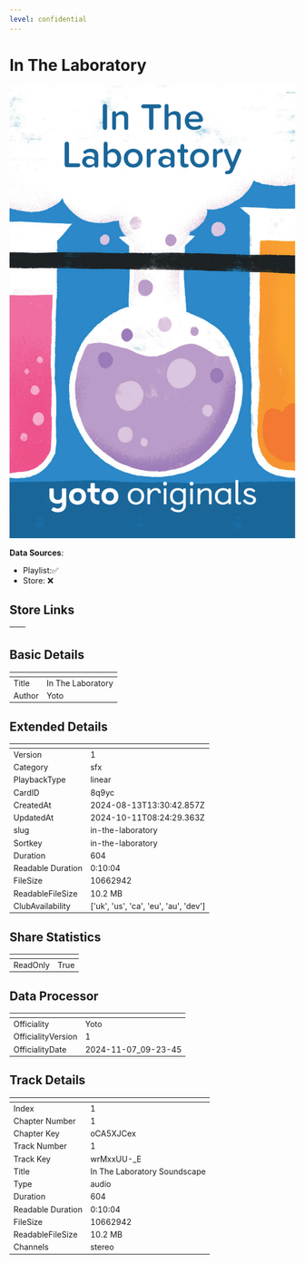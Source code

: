 ```yaml
---
level: confidential
---
```

# In The Laboratory

![card_[8q9yc].png](../../img/cards/card_[8q9yc].png)

**Data Sources**: 

- Playlist:✅
- Store: ❌


## Store Links

| <!-- --> | <!-- --> |
| - | - |


## Basic Details

| <!-- --> | <!-- --> |
| - | - |
| Title | In The Laboratory |
| Author | Yoto |


## Extended Details

| <!-- --> | <!-- --> |
| - | - |
| Version | 1 |
| Category | sfx |
| PlaybackType | linear |
| CardID | 8q9yc |
| CreatedAt | 2024-08-13T13:30:42.857Z |
| UpdatedAt | 2024-10-11T08:24:29.363Z |
| slug | in-the-laboratory |
| Sortkey | in-the-laboratory |
| Duration | 604 |
| Readable Duration | 0:10:04 |
| FileSize | 10662942 |
| ReadableFileSize | 10.2 MB |
| ClubAvailability | ['uk', 'us', 'ca', 'eu', 'au', 'dev'] |


## Share Statistics

| <!-- --> | <!-- --> |
| - | - |
| ReadOnly | True |


## Data Processor

| <!-- --> | <!-- --> |
| - | - |
| Officiality | Yoto
| OfficialityVersion | 1
| OfficialityDate | 2024-11-07_09-23-45


## Track Details

| <!-- --> | <!-- --> |
| - | - |
| Index | 1 |
| Chapter Number | 1 |
| Chapter Key | oCA5XJCex |
| Track Number | 1 |
| Track Key | wrMxxUU-_E |
| Title | In The Laboratory Soundscape  |
| Type | audio |
| Duration | 604 |
| Readable Duration | 0:10:04 |
| FileSize | 10662942 |
| ReadableFileSize | 10.2 MB |
| Channels | stereo |

